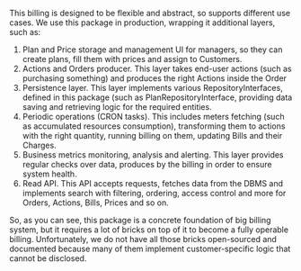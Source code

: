 This billing is designed to be flexible and abstract, so supports different use cases.
We use this package in production, wrapping it additional layers, such as:

1. Plan and Price storage and management UI for managers, so they can create plans,
   fill them with prices and assign to Customers.
2. Actions and Orders producer. This layer takes end-user actions
   (such as purchasing something) and produces the right Actions inside the Order
3. Persistence layer. This layer implements various RepositoryInterfaces,
   defined in this package (such as PlanRepositoryInterface,
   providing data saving and retrieving logic for the required entities.
4. Periodic operations (CRON tasks). This includes meters fetching
   (such as accumulated resources consumption), transforming them to actions
   with the right quantity, running billing on them, updating Bills and their Charges.
5. Business metrics monitoring, analysis and alerting.
   This layer provides regular checks over data, produces by the billing in order to ensure system health.
6. Read API. This API accepts requests, fetches data from the DBMS
   and implements search with filtering, ordering, access control
   and more for Orders, Actions, Bills, Prices and so on.

So, as you can see, this package is a concrete foundation of big billing system,
but it requires a lot of bricks on top of it to become a fully operable billing.
Unfortunately, we do not have all those bricks open-sourced and documented
because many of them implement customer-specific logic that cannot be disclosed.


